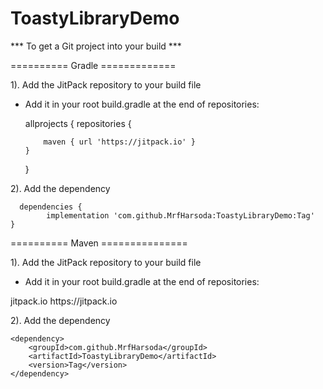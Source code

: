 # ToastyLibraryDemo


*** To get a Git project into your build ***

========== Gradle =============

  1).  Add the JitPack repository to your build file
  
  - Add it in your root build.gradle at the end of repositories:
  
      allprojects {
		repositories {
	
			maven { url 'https://jitpack.io' }
		}
	}
  
  2).  Add the dependency
  
      dependencies {
	        implementation 'com.github.MrfHarsoda:ToastyLibraryDemo:Tag'
	}
  
  
========== Maven ===============

1).  Add the JitPack repository to your build file
  
  - Add it in your root build.gradle at the end of repositories:
  
<repositories>
		<repository>
		    <id>jitpack.io</id>
		    <url>https://jitpack.io</url>
		</repository>
	</repositories>
  
2).  Add the dependency
  
    <dependency>
	    <groupId>com.github.MrfHarsoda</groupId>
	    <artifactId>ToastyLibraryDemo</artifactId>
	    <version>Tag</version>
	</dependency>

